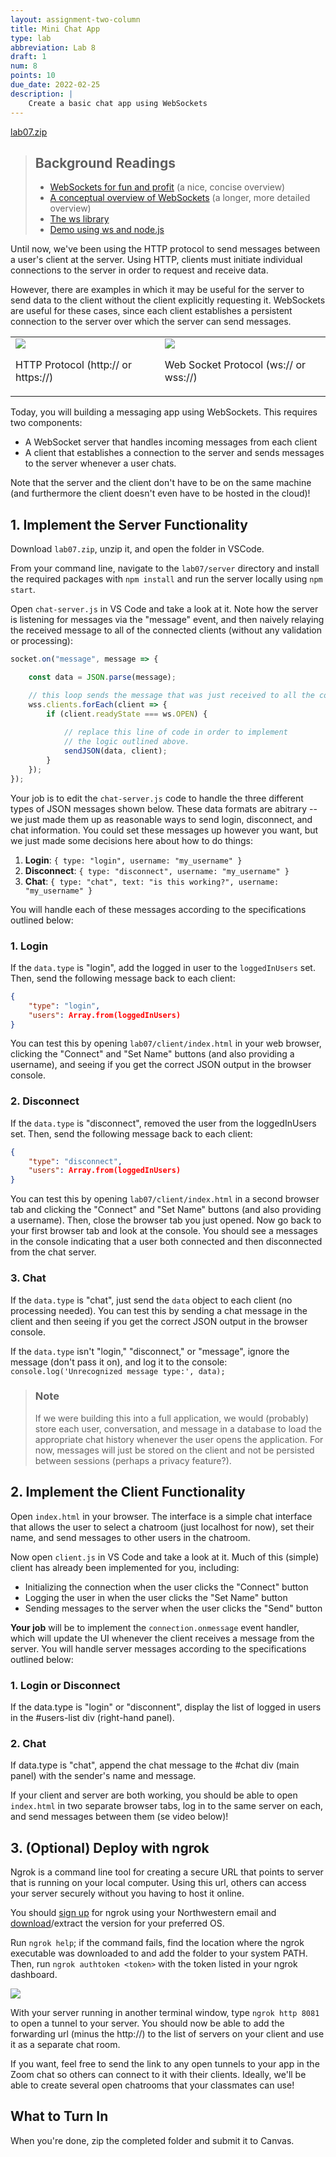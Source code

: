 ```yaml
---
layout: assignment-two-column
title: Mini Chat App
type: lab
abbreviation: Lab 8
draft: 1
num: 8
points: 10
due_date: 2022-02-25
description: |
    Create a basic chat app using WebSockets
---
```

<a class="nu-button" href="/winter2022/course-files/labs/lab07.zip">lab07.zip<i class="fas fa-download" aria-hidden="true"></i></a>

> ## Background Readings
> * <a href="https://stackoverflow.blog/2019/12/18/websockets-for-fun-and-profit/" target="_blank">WebSockets for fun and profit</a> (a nice, concise overview)
> * <a href="https://www.ably.io/topic/websockets" target="_blank">A conceptual overview of WebSockets</a> (a longer, more detailed overview)
> * <a href="https://github.com/websockets/ws" target="_blank">The ws library</a>
> * <a href="https://flaviocopes.com/node-websockets/" target="_blank">Demo using ws and node.js</a>

Until now, we've been using the HTTP protocol to send messages between a user's client at the server. Using HTTP, clients must initiate individual connections to the server in order to request and receive data.

However, there are examples in which it may be useful for the server to send data to the client without the client explicitly requesting it. WebSockets are useful for these cases, since each client establishes a persistent connection to the server over which the server can send messages.

<table style="border-width:0px;">
    <tr>
        <td>
            <img class="large frame" src="/winter2022/assets/images/lab07/img1.png" />
            <p>HTTP Protocol (http:// or https://)</p>
        </td>
        <td>
            <img class="large frame" src="/winter2022/assets/images/lab07/img2.png" />
            <p>Web Socket Protocol (ws:// or wss://)</p> 
        </td>
    </tr>
</table>


Today, you will building a messaging app using WebSockets. This requires two components:

- A WebSocket server that handles incoming messages from each client
- A client that establishes a connection to the server and sends messages to the server whenever a user chats.

Note that the server and the client don't have to be on the same machine (and furthermore the client doesn't even have to be hosted in the cloud)!

## 1. Implement the Server Functionality

Download `lab07.zip`, unzip it, and open the folder in VSCode.

From your command line, navigate to the `lab07/server` directory and install the required packages with `npm install` and run the server locally using `npm start`. 

Open `chat-server.js` in VS Code and take a look at it. Note how the server is listening for messages via the "message" event, and then naively relaying the received message to all of the connected clients (without any validation or processing):

```js
socket.on("message", message => {

    const data = JSON.parse(message);

    // this loop sends the message that was just received to all the connected clients:
    wss.clients.forEach(client => {
        if (client.readyState === ws.OPEN) {
            
            // replace this line of code in order to implement 
            // the logic outlined above.
            sendJSON(data, client);
        }
    });
});
```

Your job is to edit the `chat-server.js` code to handle the three different types of JSON messages shown below. These data formats are abitrary -- we just made them up as reasonable ways to send login, disconnect, and chat information. You could set these messages up however you want, but we just made some decisions here about how to do things:

1. **Login**: `{ type: "login", username: "my_username" }`
1. **Disconnect**: `{ type: "disconnect", username: "my_username" }`
1. **Chat**: `{ type: "chat", text: "is this working?", username: "my_username" }`

You will handle each of these messages according to the specifications outlined below:

### 1. Login
If the `data.type` is "login", add the logged in user to the `loggedInUsers` set. Then, send the following message back to each client:

```json
{
    "type": "login",
    "users": Array.from(loggedInUsers)
}
```

You can test this by opening `lab07/client/index.html` in your web browser, clicking the "Connect" and "Set Name" buttons (and also providing a username), and seeing if you get the correct JSON output in the browser console.

### 2. Disconnect
If the `data.type` is "disconnect", removed the user from the loggedInUsers set. Then, send the following message back to each client:

```json
{
    "type": "disconnect",
    "users": Array.from(loggedInUsers)
}
```

You can test this by opening `lab07/client/index.html` in a second browser tab and clicking the "Connect" and "Set Name" buttons (and also providing a username). Then, close the browser tab you just opened. Now go back to your first browser tab and look at the console. You should see a messages in the console indicating that a user both connected and then disconnected from the chat server.

### 3. Chat
If the `data.type` is "chat", just send the `data` object to each client (no processing needed). You can test this by sending a chat message in the client and then seeing if you get the correct JSON output in the browser console.

If the `data.type` isn't "login," "disconnect," or "message", ignore the message (don't pass it on), and log it to the console: `console.log('Unrecognized message type:', data);`


> ### Note
> If we were building this into a full application, we would (probably) store each user, conversation, and message in a database to load the appropriate chat history whenever the user opens the application. For now, messages will just be stored on the client and not be persisted between sessions (perhaps a privacy feature?).

## 2. Implement the Client Functionality

Open `index.html` in your browser. The interface is a simple chat interface that allows the user to select a chatroom (just localhost for now), set their name, and send messages to other users in the chatroom. 

Now open `client.js` in VS Code and take a look at it. Much of this (simple) client has already been implemented for you, including:

* Initializing the connection when the user clicks the "Connect" button
* Logging the user in when the user clicks the "Set Name" button
* Sending messages to the server when the user clicks the "Send" button

**Your job** will be to implement the `connection.onmessage` event handler, which will update the UI whenever the client receives a message from the server. You will handle server messages according to the specifications outlined below:

### 1. Login or Disconnect
If the data.type is "login" or "disconnent", display the list of logged in users in the #users-list div (right-hand panel).

### 2. Chat
If data.type is "chat", append the chat message to the #chat div (main panel) with the sender's name and message.

If your client and server are both working, you should be able to open `index.html` in two separate browser tabs, log in to the same server on each, and send messages between them (se video below)!

## 3. (Optional) Deploy with ngrok

Ngrok is a command line tool for creating a secure URL that points to server that is running on your local computer. Using this url, others can access your server securely without you having to host it online.

You should [sign up](https://dashboard.ngrok.com/signup) for ngrok using your Northwestern email and [download](https://ngrok.com/download)/extract the version for your preferred OS.

Run `ngrok help`; if the command fails, find the location where the ngrok executable was downloaded to and add the folder to your system PATH. Then, run `ngrok authtoken <token>` with the token listed in your ngrok dashboard.

<img class="large frame" src="/winter2022/assets/images/lab07/img3.png" />

With your server running in another terminal window, type `ngrok http 8081` to open a tunnel to your server. You should now be able to add the forwarding url (minus the http://) to the list of servers on your client and use it as a separate chat room.

If you want, feel free to send the link to any open tunnels to your app in the Zoom chat so others can connect to it with their clients. Ideally, we'll be able to create several open chatrooms that your classmates can use!

## What to Turn In

When you're done, zip the completed folder and submit it to Canvas.


